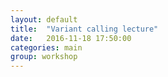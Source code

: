 ```yaml
---
layout: default
title:  "Variant calling lecture"
date:   2016-11-18 17:50:00
categories: main
group: workshop
---
```

